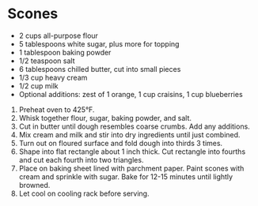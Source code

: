 # Scones

- 2 cups all-purpose flour
- 5 tablespoons white sugar, plus more for topping
- 1 tablespoon baking powder
- 1/2 teaspoon salt
- 6 tablespoons chilled butter, cut into small pieces
- 1/3 cup heavy cream
- 1/2 cup milk
- Optional additions: zest of 1 orange, 1 cup craisins, 1 cup blueberries

1. Preheat oven to 425&deg;F.
2. Whisk together flour, sugar, baking powder, and salt.
3. Cut in butter until dough resembles coarse crumbs. Add any additions. 
4. Mix cream and milk and stir into dry ingredients until just combined.
5. Turn out on floured surface and fold dough into thirds 3 times.
6. Shape into flat rectangle about 1 inch thick. Cut rectangle into fourths and cut each fourth into two triangles.
7. Place on baking sheet lined with parchment paper. Paint scones with cream and sprinkle with sugar. Bake for 12-15 minutes until lightly browned.
8. Let cool on cooling rack before serving.